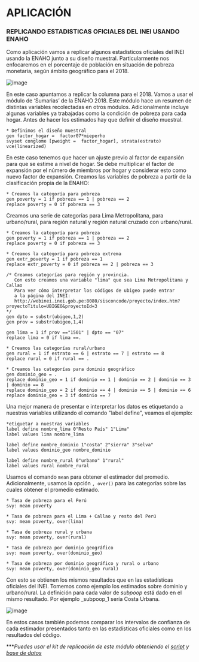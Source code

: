 # APLICACIÓN

### REPLICANDO ESTADISTICAS OFICIALES DEL INEI USANDO ENAHO


Como aplicación vamos a replicar algunos estadísticos oficiales del INEI usando la ENAHO junto a su diseño muestral. Particularmente nos enfocaremos en el porcentaje de población en situación de pobreza monetaria, según ámbito geográfico para el 2018.

![image](https://user-images.githubusercontent.com/106888200/224205636-f6c3869e-0a9d-4bfd-b257-5e6e650cf0e0.png)

En este caso apuntamos a replicar la columna para el 2018.
Vamos a usar el módulo de ‘Sumarias’ de la ENAHO 2018. Este módulo hace un resumen de distintas variables recolectadas en otros módulos. Adicionalmente incluye algunas variables ya trabajadas como la condición de pobreza para cada hogar. Antes de hacer los estimados hay que definir el diseño muestral.

```
* Definimos el diseño muestral 
gen factor_hogar =  factor07*mieperho
svyset conglome [pweight =  factor_hogar], strata(estrato) vce(linearized) 
```

En este caso tenemos que hacer un ajuste previo al factor de expansión para que se estime a nivel de hogar. Se debe multiplicar el factor de expansión por el número de miembros por hogar y considerar esto como nuevo factor de expansión.
Creamos las variables de pobreza a partir de la clasificación propia de la ENAHO:

```
* Creamos la categoría para pobreza 
gen poverty = 1 if pobreza == 1 | pobreza == 2
replace poverty = 0 if pobreza == 3
```

Creamos una serie de categorías para Lima Metropolitana, para urbano/rural, para región natural y región natural cruzado con urbano/rural.

```
* Creamos la categoría para pobreza 
gen poverty = 1 if pobreza == 1 | pobreza == 2
replace poverty = 0 if pobreza == 3

* Creamos la categoría para pobreza extrema
gen extr_poverty = 1 if pobreza == 1 
replace extr_poverty = 0 if pobreza == 2 | pobreza == 3

/* Creamos categorías para región y provincia.
   Con esto creamos una variable "lima" que sea Lima Metropolitana y Callao
   Para ver cómo interpretar los códigos de ubigeo puede entrar
   a la página del INEI:
   http://webinei.inei.gob.pe:8080/sisconcode/proyecto/index.htm?proyectoTitulo=UBIGEO&proyectoId=3
*/
gen dpto = substr(ubigeo,1,2)
gen prov = substr(ubigeo,1,4)

gen lima = 1 if prov =="1501" | dpto == "07"
replace lima = 0 if lima ==. 

* Creamos las categorías rural/urbano
gen rural = 1 if estrato == 6 | estrato == 7 | estrato == 8
replace rural = 0 if rural == .

* Creamos las categorías para dominio geográfico
gen dominio_geo = .
replace dominio_geo = 1 if dominio == 1 | dominio == 2 | dominio == 3 | dominio == 8
replace dominio_geo = 2 if dominio == 4 | dominio == 5 | dominio == 6 
replace dominio_geo = 3 if dominio == 7
```

Una mejor manera de presentar e interpretar los datos es etiquetando a nuestras variables utilizando el comando "label define", veamos el ejemplo:

```
*etiquetar a nuestras variables
label define nombre_lima 0"Resto País" 1"Lima"
label values lima nombre_lima

label define nombre_dominio 1"costa" 2"sierra" 3"selva"
label values dominio_geo nombre_dominio

label define nombre_rural 0"urbano" 1"rural"
label values rural nombre_rural
```

Usamos el comando `mean` para obtener el estimador del promedio. Adicionalmente, usamos la opción `, over()` para las categorías sobre las cuales obtener el promedio estimado.

```
* Tasa de pobreza para el Perú
svy: mean poverty

* Tasa de pobreza para el Lima + Callao y resto del Perú
svy: mean poverty, over(lima)

* Tasa de pobreza rural y urbana
svy: mean poverty, over(rural)

* Tasa de pobreza por dominio geográfico
svy: mean poverty, over(dominio_geo)

* Tasa de pobreza por dominio geográfico y rural o urbano
svy: mean poverty, over(dominio_geo rural)
```

Con esto se obtienen los mismos resultados que en las estadísticas oficiales del INEI. Tomemos como ejemplo los estimados sobre dominio y urbano/rural.
La definición para cada valor de _subpoop_ está dado en el mismo resultado. Por ejemplo _subpoop_1 sería Costa Urbana.

![image](https://user-images.githubusercontent.com/106888200/224217043-5a04904e-9c72-471e-8684-81858a236137.png)

En estos casos también podemos comparar los intervalos de confianza de cada estimador presentados tanto en las estadísticas oficiales como en los resultados del código.


****Puedes usar el kit de replicación de este módulo obteniendo el [script](https://github.com/EconPUCP/Stata/blob/main/_An%C3%A1lisis/Scripts/Regresi%C3%B3n/4_Aplicaci%C3%B3n.do "script") y [base de datos](https://github.com/EconPUCP/Stata/tree/main/_An%C3%A1lisis/Data "base de datos")*
